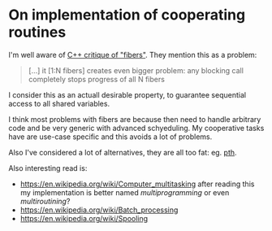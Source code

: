 # On implementation of cooperating routines

I'm well aware of [C++ critique of "fibers"][1]. They mention this as a problem:

> [...] it [1:N fibers] creates even bigger problem: any blocking call
> completely stops progress of all N fibers

I consider this as an actuall desirable property, to guarantee sequential access
to all shared variables.

I think most problems with fibers are because then need to handle arbitrary code
and be very generic with advanced schyeduling. My cooperative tasks have are
use-case specific and this avoids a lot of problems.

Also I've considered a lot of alternatives, they are all too fat: eg. [pth][2].

Also interesting read is:
  * https://en.wikipedia.org/wiki/Computer_multitasking after reading this my
      implementation is better named *multiprogramming* or even *multiroutining*?
  * https://en.wikipedia.org/wiki/Batch_processing
  * https://en.wikipedia.org/wiki/Spooling

[1]: https://www.open-std.org/jtc1/sc22/wg21/docs/papers/2018/p1364r0.pdf "Fibers under the magnifying glass"
[2]: https://www.gnu.org/software/pth/pth-manual.html "GNU Portable Threads"
